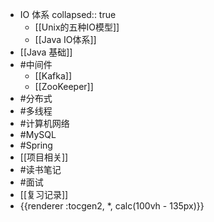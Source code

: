 - IO 体系
  collapsed:: true
	- [[Unix的五种IO模型]]
	- [[Java IO体系]]
- [[Java 基础]]
- #中间件
	- [[Kafka]]
	- [[ZooKeeper]]
- #分布式
- #多线程
- #计算机网络
- #MySQL
- #Spring
- [[项目相关]]
- #读书笔记
- #面试
- [[复习记录]]
- {{renderer :tocgen2, *, calc(100vh - 135px)}}
